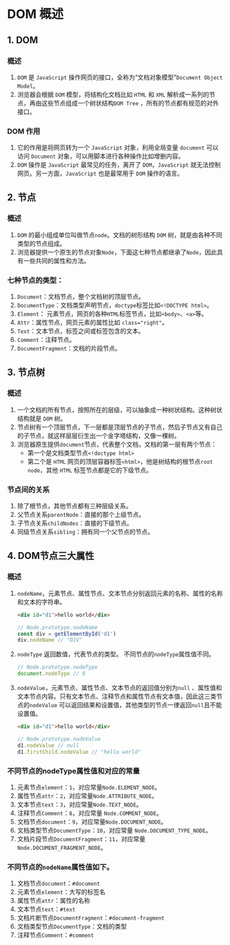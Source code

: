 # DOM 概述

## 1. DOM

### 概述

1. `DOM` 是 `JavaScript` 操作网页的接口，全称为“文档对象模型”`Document Object Model`。
2. 浏览器会根据 `DOM` 模型，将结构化文档比如 `HTML` 和 `XML` 解析成一系列的节点，再由这些节点组成一个树状结构`DOM Tree`
   ，所有的节点都有规范的对外接口。

### DOM 作用

1. 它的作用是将网页转为一个 `JavaScript` 对象，利用全局变量 `document` 可以访问 `Document` 对象，可以用脚本进行各种操作比如增删内容。
2. `DOM` 操作是 `JavaScript` 最常见的任务，离开了 `DOM`，`JavaScript` 就无法控制网页。另一方面，`JavaScript`
   也是最常用于 `DOM` 操作的语言。

## 2. 节点

### 概述

1. `DOM` 的最小组成单位叫做节点`node`。文档的树形结构 `DOM` 树，就是由各种不同类型的节点组成。
2. 浏览器提供一个原生的节点对象`Node`，下面这七种节点都继承了`Node`，因此具有一些共同的属性和方法。

### 七种节点的类型：

1. `Document`：文档节点，整个文档树的顶层节点。
2. `DocumentType`：文档类型声明节点，`doctype`标签比如`<!DOCTYPE html>`。
3. `Element`： 元素节点，网页的各种`HTML`标签节点，比如`<body>`、`<a>`等。
4. `Attr`：属性节点，网页元素的属性比如 `class="right"`。
5. `Text`：文本节点，标签之间或标签包含的文本。
6. `Comment`：注释节点。
7. `DocumentFragment`：文档的片段节点。

## 3. 节点树

### 概述

1. 一个文档的所有节点，按照所在的层级，可以抽象成一种树状结构。这种树状结构就是 `DOM` 树。
2. 节点树有一个顶层节点，下一层都是顶层节点的子节点，然后子节点又有自己的子节点，就这样层层衍生出一个金字塔结构，又像一棵树。
3. 浏览器原生提供`document`节点，代表整个文档，文档的第一层有两个节点：
    - 第一个是文档类型节点`<!doctype html>`
    - 第二个是 `HTML` 网页的顶层容器标签`<html>`，他是树结构的根节点`root node`，其他 `HTML` 标签节点都是它的下级节点。

### 节点间的关系

1. 除了根节点，其他节点都有三种层级关系。
2. 父节点关系`parentNode`：直接的那个上级节点。
3. 子节点关系`childNodes`：直接的下级节点。
4. 同级节点关系`sibling`：拥有同一个父节点的节点。

## 4. DOM节点三大属性

### 概述

1. `nodeName`，元素节点、属性节点、文本节点分别返回元素的名称、属性的名称和文本的字符串。
    ```html
    <div id="d1">hello world</div>
    ```
    ```js
    // Node.prototype.nodeName
    const div = getElementById('d1')
    div.nodeName // "DIV"
    ```
2. `nodeType` 返回数值，代表节点的类型。 不同节点的`nodeType`属性值不同。
     ```js
    // Node.prototype.nodeType
    document.nodeType // 9
    ```
3. `nodeValue`，元素节点、属性节点、文本节点的返回值分别为`null`
   、属性值和文本节点内容。只有文本节点、注释节点和属性节点有文本值，因此这三类节点的`nodeValue`
   可以返回结果和设置值，其他类型的节点一律返回`null`且不能设置值。
    ```html
    <div id="d1">hello world</div>
    ```
    ```js
    // Node.prototype.nodeValue
    d1.nodeValue // null
    d1.firstChild.nodeValue // "hello world"
    ```

### 不同节点的nodeType属性值和对应的常量

1. 元素节点`element`：`1`，对应常量`Node.ELEMENT_NODE`。
2. 属性节点`attr`：`2`，对应常量`Node.ATTRIBUTE_NODE`。
3. 文本节点`text`：`3`，对应常量`Node.TEXT_NODE`。
4. 注释节点`Comment`：`8`，对应常量 `Node.COMMENT_NODE`。
5. 文档节点`document`：`9`，对应常量`Node.DOCUMENT_NODE`。
6. 文档类型节点`DocumentType`：`10`，对应常量 `Node.DOCUMENT_TYPE_NODE`。
7. 文档片段节点`DocumentFragment`：`11`，对应常量 `Node.DOCUMENT_FRAGMENT_NODE`。

### 不同节点的`nodeName`属性值如下。

1. 文档节点`document`：`#document`
2. 元素节点`element`：大写的标签名
3. 属性节点`attr`：属性的名称
4. 文本节点`text`：`#text`
5. 文档片断节点`DocumentFragment`：`#document-fragment`
6. 文档类型节点`DocumentType`：文档的类型
7. 注释节点`Comment`：`#comment`

